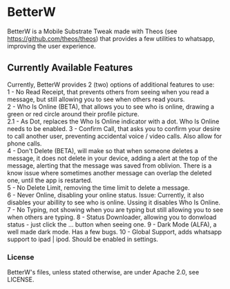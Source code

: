 # BetterW
  
BetterW is a Mobile Substrate Tweak made with Theos (see https://github.com/theos/theos) that provides a few utilities to whatsapp, improving the user experience.  

## Currently Available Features
Currently, BetterW provides 2 (two) options of additional features to use:  
1 - No Read Receipt, that prevents others from seeing when you read a message, but still allowing you to see when others read yours.  
2 - Who Is Online (BETA), that allows you to see who is online, drawing a green or red circle around their profile picture.  
2.1 - As Dot, replaces the Who Is Online indicator with a dot. Who Is Online needs to be enabled.
3 - Confirm Call, that asks you to confirm your desire to call another user, preventing accidental voice / video calls. Also allow for phone calls.  
4 - Don't Delete (BETA), will make so that when someone deletes a message, it does not delete in your device, adding a alert at the top of the message, alerting that the message was saved from oblivion. There is a know issue where sometimes another message can overlap the deleted one, until the app is restarted.  
5 - No Delete Limit, removing the time limit to delete a message.  
6 - Never Online, disabling your online status. Issue: Currently, it also disables your abillity to see who is online. Ussing it disables Who Is Online.  
7 - No Typing, not showing when you are typing but still allowing you to see when others are typing.  8 - Status Downloader, allowing you to donwload status - just click the ... button when seeing one. 
9 - Dark Mode (ALFA), a well made dark mode. Has a few bugs.
10 - Global Support, adds whatsapp support to ipad | ipod. Should be enabled in settings.  

### License
BetterW's files, unless stated otherwise, are under Apache 2.0, see LICENSE.
